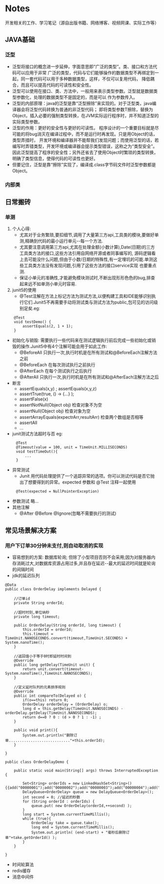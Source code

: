 # Notes
开发相关的工作、学习笔记（源自出版书籍、网络博客、视频网课、实际工作等）

## JAVA基础

### 泛型
- 泛型将接口的概念进一步延伸，字面意思即“广泛的类型”。类、接口和方法代码可以应用于非常
广泛的类型，代码与它们能够操作的数据类型不再绑定到一起，同一套代码可以用于多种数据类型，这样，不仅可以复用代码，
降低耦合，而且可以提高代码的可读性和安全性。
- 泛型可以使用在接口、类、方法中，一般用<T>来表示类型参数。泛型就是数据类型参数化，处理的数据类型不是固定的，而是可以
作为参数传入。
- 泛型的内部原理：java的泛型是靠“泛型擦除”来实现的。对于泛型类，java编译器会将泛型代码转换为普通的非泛型代码；
即将类型参数T擦除，替换为Object，插入必要的强制类型转换，在JVM实际运行程序时，并不知道泛型的实际类型参数。
- 泛型的作用：更好的安全性与更好的可读性。
程序设计的一个重要目标就是尽可能的将bug消灭在编译过程中，而不是运行时再发现。只是用Object的话，类型弄措时，
开发环境和编译器并不能帮我们发现问题；而使用泛型的话，若编写时弄错类型，开发环境或编译器会提示类型错误，这称之为“类型安全”。
因此泛型提高了程序的安全性；另外还省去了使用Object时繁琐的类型转换，明确了类型信息，使得代码的可读性也更好。
- 但要记住，泛型是靠“擦除”实现了，编译成.class字节码文件时泛型参数都是Object。

### 

### 内部类

## 日常搬砖

### 单测 
1. 个人心得:
   - 尤其对于业务繁琐,要扣细节,调用了大量第三方api,工具类的模块,要做好单测,精确到代码的最小运行单元--每一个方法.
   - 尤其要注意调用第三方api,尤其在处理金额(小数计算),Date(日期)的三方工具类方法的接口,这些方法引用自网络开源或者同事编写的,
源码逻辑看上去可能没什么问题,但由于小数/日期的特殊性,有一定埋坑的可能.单测这些工具类方法没有发现问题,引用了这些方法的接口service实现
也要重点测.
   - 保证小单元的准确性,才能避免模块测试时,不断出现形形色色的bug,排查起来远不如单测小单元时容易.   
2. junit5的使用
   - @Test注解在方法上标记方法为测试方法,以便构建工具和IDE能够识别执行它们.Junit5不再需要手动将测试类与测试方法为public,包可见的访问级别足矣.eg:
```
    @Test
    void testDemo() {
        assertEquals(2, 1 + 1);
    }
```
   - 初始化与销毁: 需要执行一些代码来在测试逻辑执行前后完成一些初始化或销毁的操作.Junit5中有4个注解可能会用于如此工作:
      + @BeforeAll 只执行一次,执行时机是在所有测试和@BeforeEach注解方法之前
      + @BeforeEach 在每次测试执行之前执行
      + @AfterEach 在每个测试执行之后执行
      + @AfterAll 只执行一次,执行时机是在所有测试和@AfterEach注解方法之后
   - 断言
      + assertEquals(x,y) ; assertEquals(x,y,z)
      + assertTrue(true, () -> {...} );   
      + assertFalse(x)
      + assertNotNull(Object obj) 检查对象不为空
      + assertNull(Object obj) 检查对象为空
      + assertArrayEquals(expectrArr,resultArr) 检查两个数组是否相等
      + assertAll
      + ...
   - junit测试方法超时与否 eg:
   ```
        @Test
        @Timeout(value = 100, unit = TimeUnit.MILLISECONDS)
        void testTimeOut(){
            ...
        }

   ```
   - 异常测试
      + Junit 用代码处理提供了一个追踪异常的选项。你可以测试代码是否它抛出了想要得到的异常。expected 参数和 @Test 注释一起使用
   ```
        @Test(expected = NullPointerException)

   ```     
   - 参数测试
      略...
   - 其他注解
      + @After @Before @Ignore(忽略不需要执行的测试)   
   
   
## 常见场景解决方案

### 用户下订单30分钟未支付,则自动取消的实现   
- 容易想到的方案: 数据库轮询; 但除了小型项目否则不会采用;因为对服务器内存消耗过大,对数据库资源占用过多,并且存在延迟--最大的延迟时间就是轮询的间隔时间
- jdk的延迟队列
```
@Data
public class OrderDelay implements Delayed {

    //订单id
    private String orderId;

    //超时时刻,单位纳秒
    private long timeout;

    public OrderDelay(String orderId, long timeout) {
        this.orderId = orderId;
        this.timeout = TimeUnit.NANOSECONDS.convert(timeout,TimeUnit.SECONDS) + System.nanoTime();
    }

    //返回值小于等于0时即延时时间到
    @Override
    public long getDelay(TimeUnit unit) {
        return unit.convert(timeout- System.nanoTime(),TimeUnit.NANOSECONDS);
    }

    //定义延时队列的元素排序规则
    @Override
    public int compareTo(Delayed o) {
        if(o==this) return 0;
        OrderDelay orderDelay = (OrderDelay) o;
        long d = this.getDelay(TimeUnit.NANOSECONDS) - orderDelay.getDelay(TimeUnit.NANOSECONDS);
        return d==0 ? 0 : (d > 0 ? 1 : -1) ;
    }

    public void print(){
        System.out.println("删除订单............................"+this.orderId);
    }

}

public class OrderDelayDemo {

    public static void main(String[] args) throws InterruptedException {

        Set<String> orderIds = new LinkedHashSet<String>(){{add("00000001");add("00000002");add("00000003");add("00000004");add("00000005");}};
        DelayQueue<OrderDelay> queue = new DelayQueue<OrderDelay>();
        int second = 0; //延迟的秒数
        for (String orderId : orderIds) {
            queue.put( new OrderDelay(orderId,++second) );
        }
        long start = System.currentTimeMillis();
        while (true){
            OrderDelay take = queue.take();
            long end = System.currentTimeMillis();
            System.out.println( (end-start) + "毫秒后删除订单"+take.getOrderId() );
        }
    }

}

```
- 时间轮算法
- redis缓存
- 消息中间件   
   
   
   
   
   
   
   
   
   
   
   
   
   
   
   
   
   
   
   